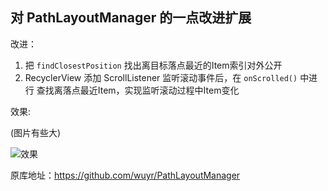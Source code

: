 ## 对 PathLayoutManager 的一点改进扩展

改进：
1. 把 `findClosestPosition` 找出离目标落点最近的Item索引对外公开
2. RecyclerView 添加 ScrollListener 监听滚动事件后，在 `onScrolled()` 中进行 查找离落点最近Item，实现监听滚动过程中Item变化

效果:

(图片有些大)

![](https://raw.githubusercontent.com/YunrZhao/PathLayoutManager/master/img.gif '效果')


原库地址：https://github.com/wuyr/PathLayoutManager
